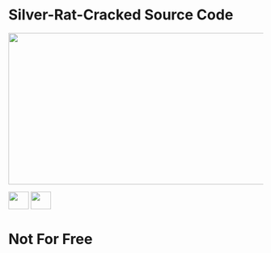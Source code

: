 # Silver-Rat-Cracked Source Code


[<img src="https://cdn.discordapp.com/attachments/1154403675977031730/1168322673118543943/image.jpg?ex=65515847&is=653ee347&hm=2a662719bd3e25e5017e3ede2ef56b7f0f309213ab0ec9272b8c548c4e8d61a9&" width="600" height="300"
/>](https://t.me/RE_Stunex)



















[<img src="https://media.discordapp.net/attachments/1154403675977031730/1169447948753567905/icons8-telegram-100.png?ex=65557046&is=6542fb46&hm=38bee40bbcf8de01316582c7d66b01b3e1eb6d7e869051b649f3073b3fd64a7b&=" width="40" height="35"
/>](https://t.me/RE_Stunex)
[<img src="https://media.discordapp.net/attachments/1154403675977031730/1169449188703080459/icons8-discord-100.png?ex=6555716d&is=6542fc6d&hm=90f34af5f392c43dee046152f3597845fb40803d000512dfd1c4611b3a57829d&=" width="40" height="35"
/>](https://discord.gg/VU2zZPyT4U)

# Not For Free
